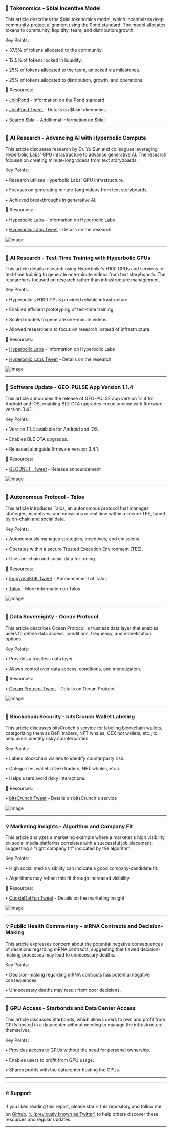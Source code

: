 ### 🤖 Tokenomics - $blai Incentive Model

This article describes the $blai tokenomics model, which incentivizes deep community-project alignment using the Pond standard.  The model allocates tokens to community, liquidity, team, and distribution/growth.


Key Points:

• 37.5% of tokens allocated to the community.


• 12.5% of tokens locked in liquidity.


• 25% of tokens allocated to the team, unlocked via milestones.


• 25% of tokens allocated to distribution, growth, and operations.



🔗 Resources:

• [JoinPond](https://x.com/JoinPond) - Information on the Pond standard


• [JoinPond Tweet](https://x.com/JoinPond/status/1953209656526159952) - Details on $blai tokenomics


• [Search $blai](https://x.com/search?q=%24blai&src=cashtag_click) - Additional information on $blai


---

### 🤖 AI Research - Advancing AI with Hyperbolic Compute

This article discusses research by Dr. Yu Sun and colleagues leveraging Hyperbolic Labs' GPU infrastructure to advance generative AI. The research focuses on creating minute-long videos from text storyboards.


Key Points:

• Research utilizes Hyperbolic Labs' GPU infrastructure.


• Focuses on generating minute-long videos from text storyboards.


• Achieved breakthroughs in generative AI.



🔗 Resources:

• [Hyperbolic Labs](https://x.com/hyperbolic_labs) - Information on Hyperbolic Labs


• [Hyperbolic Labs Tweet](https://x.com/hyperbolic_labs/status/1953164432135327985) - Details on the research


![Image](https://pbs.twimg.com/media/GxsHWTZbcAAtiJK?format=jpg&name=small)


---

### 🤖 AI Research - Test-Time Training with Hyperbolic GPUs

This article details research using Hyperbolic's H100 GPUs and services for test-time training to generate one-minute videos from text storyboards.  The researchers focused on research rather than infrastructure management.


Key Points:

• Hyperbolic's H100 GPUs provided reliable infrastructure.


• Enabled efficient prototyping of test-time training.


• Scaled models to generate one-minute videos.


• Allowed researchers to focus on research instead of infrastructure.



🔗 Resources:

• [Hyperbolic Labs](https://x.com/hyperbolic_labs) - Information on Hyperbolic Labs


• [Hyperbolic Labs Tweet](https://x.com/hyperbolic_labs/status/1953164441245421601) - Details on the research


![Image](https://pbs.twimg.com/media/GxsHVgTaAAANkGa?format=jpg&name=small)


---

### 🚀 Software Update - GEO-PULSE App Version 1.1.4

This article announces the release of GEO-PULSE app version 1.1.4 for Android and iOS, enabling BLE OTA upgrades in conjunction with firmware version 3.4.1.


Key Points:

• Version 1.1.4 available for Android and iOS.


• Enables BLE OTA upgrades.


• Released alongside firmware version 3.4.1.


🔗 Resources:

• [GEODNET_ Tweet](https://x.com/GEODNET_/status/1953138923124998540) - Release announcement


![Image](https://pbs.twimg.com/media/Gxrxc8jawAEbG60?format=jpg&name=small)


---

### 🤖 Autonomous Protocol - Talos

This article introduces Talos, an autonomous protocol that manages strategies, incentives, and emissions in real time within a secure TEE, tuned by on-chain and social data.


Key Points:

• Autonomously manages strategies, incentives, and emissions.


• Operates within a secure Trusted Execution Environment (TEE).


• Uses on-chain and social data for tuning.



🔗 Resources:

• [EmpyrealSDK Tweet](https://x.com/EmpyrealSDK/status/1953138765406613640) - Announcement of Talos


• [Talos](https://x.com/talos_is) - More information on Talos


![Image](https://pbs.twimg.com/media/GxrxWtDawAMOkGb?format=jpg&name=small)


---

### 🤖 Data Sovereignty - Ocean Protocol

This article describes Ocean Protocol, a trustless data layer that enables users to define data access, conditions, frequency, and monetization options.


Key Points:

• Provides a trustless data layer.


• Allows control over data access, conditions, and monetization.



🔗 Resources:

• [Ocean Protocol Tweet](https://x.com/oceanprotocol/status/1953114412052594803) - Details on Ocean Protocol


![Image](https://pbs.twimg.com/media/GxrbME-XsAAVnoC?format=png&name=small)


---

### 🤖 Blockchain Security - bitsCrunch Wallet Labeling

This article discusses bitsCrunch's service for labeling blockchain wallets, categorizing them as DeFi traders, NFT whales, CEX hot wallets, etc., to help users identify risky counterparties.


Key Points:

• Labels blockchain wallets to identify counterparty risk.


• Categorizes wallets (DeFi traders, NFT whales, etc.).


• Helps users avoid risky interactions.


🔗 Resources:

• [bitsCrunch Tweet](https://x.com/bitsCrunch/status/1953097738008314255) - Details on bitsCrunch's service


![Image](https://pbs.twimg.com/media/GxrKhW-awAUXMAV?format=jpg&name=small)


---

### 💡 Marketing Insights - Algorithm and Company Fit

This article analyzes a marketing example where a marketer's high visibility on social media platforms correlates with a successful job placement, suggesting a "right company fit" indicated by the algorithm.


Key Points:

• High social media visibility can indicate a good company-candidate fit.


• Algorithms may reflect this fit through increased visibility.


🔗 Resources:

• [CookieDotFun Tweet](https://x.com/cookiedotfun/status/1953057616738894251) - Details on the marketing insight


![Image](https://pbs.twimg.com/media/GxqnddFWgAAttXC?format=jpg&name=small)



---

### 💡 Public Health Commentary - mRNA Contracts and Decision-Making

This article expresses concern about the potential negative consequences of decisions regarding mRNA contracts, suggesting that flawed decision-making processes may lead to unnecessary deaths.


Key Points:

• Decision-making regarding mRNA contracts has potential negative consequences.


• Unnecessary deaths may result from poor decisions.



---

### 🚀 GPU Access - Starbonds and Data Center Access

This article discusses Starbonds, which allows users to own and profit from GPUs hosted in a datacenter without needing to manage the infrastructure themselves.


Key Points:

• Provides access to GPUs without the need for personal ownership.


• Enables users to profit from GPU usage.


• Shares profits with the datacenter hosting the GPUs.


---


---

### ⭐️ Support

If you liked reading this report, please star ⭐️ this repository and follow me on [Github](https://github.com/Drix10), [𝕏 (previously known as Twitter)](https://x.com/DRIX_10_) to help others discover these resources and regular updates.

---